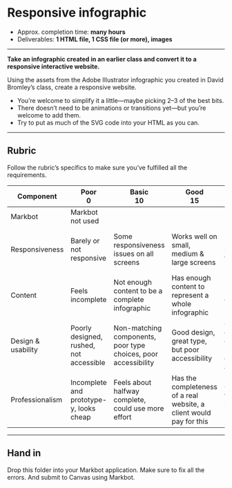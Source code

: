 # Responsive infographic

- Approx. completion time: **many hours**
- Deliverables: **1 HTML file, 1 CSS file (or more), images**

---

**Take an infographic created in an earlier class and convert it to a responsive interactive website.**

Using the assets from the Adobe Illustrator infographic you created in David Bromley’s class, create a responsive website.

- You’re welcome to simplify it a little—maybe picking 2–3 of the best bits.
- There doesn’t need to be animations or transitions yet—but you’re welcome to add them.
- Try to put as much of the SVG code into your HTML as you can.

---

## Rubric

Follow the rubric’s specifics to make sure you’ve fulfilled all the requirements.

Component | Poor<br>0 | Basic<br>10 | Good<br>15 | Amazing!<br>20
--------- | - | -- | -- | --
Markbot | Markbot not used | | | Passes all Markbot tests
Responsiveness | Barely or not responsive | Some responsiveness issues on all screens | Works well on small, medium & large screens | Responsiveness perfect on all screens: good text size, good hit areas, etc.
Content | Feels incomplete | Not enough content to be a complete infographic | Has enough content to represent a whole infographic | Lots of extra, detailed content
Design & usability | Poorly designed, rushed, not accessible | Non-matching components, poor type choices, poor accessibility | Good design, great type, but poor accessibility | Cohesive design, perfect content size & placement, great accessibility
Professionalism | Incomplete and prototype-y, looks cheap | Feels about halfway complete, could use more effort | Has the completeness of a real website, a client would pay for this | Good enough for Thomas to steal it an call it his own

---

## Hand in

Drop this folder into your Markbot application. Make sure to fix all the errors. And submit to Canvas using Markbot.
